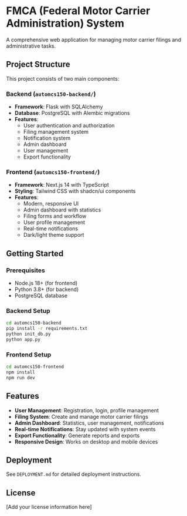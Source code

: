 # FMCA (Federal Motor Carrier Administration) System

A comprehensive web application for managing motor carrier filings and administrative tasks.

## Project Structure

This project consists of two main components:

### Backend (`automcs150-backend/`)
- **Framework**: Flask with SQLAlchemy
- **Database**: PostgreSQL with Alembic migrations
- **Features**:
  - User authentication and authorization
  - Filing management system
  - Notification system
  - Admin dashboard
  - User management
  - Export functionality

### Frontend (`automcs150-frontend/`)
- **Framework**: Next.js 14 with TypeScript
- **Styling**: Tailwind CSS with shadcn/ui components
- **Features**:
  - Modern, responsive UI
  - Admin dashboard with statistics
  - Filing forms and workflow
  - User profile management
  - Real-time notifications
  - Dark/light theme support

## Getting Started

### Prerequisites
- Node.js 18+ (for frontend)
- Python 3.8+ (for backend)
- PostgreSQL database

### Backend Setup
```bash
cd automcs150-backend
pip install -r requirements.txt
python init_db.py
python app.py
```

### Frontend Setup
```bash
cd automcs150-frontend
npm install
npm run dev
```

## Features

- **User Management**: Registration, login, profile management
- **Filing System**: Create and manage motor carrier filings
- **Admin Dashboard**: Statistics, user management, notifications
- **Real-time Notifications**: Stay updated with system events
- **Export Functionality**: Generate reports and exports
- **Responsive Design**: Works on desktop and mobile devices

## Deployment

See `DEPLOYMENT.md` for detailed deployment instructions.

## License

[Add your license information here]